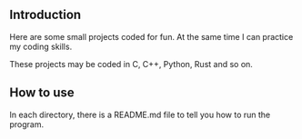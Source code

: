 ## Introduction

Here are some small projects coded for fun. At the same time I can practice my coding skills.

These projects may be coded in C, C++, Python, Rust and so on.

## How to use

In each directory, there is a README.md file to tell you how to run the program.